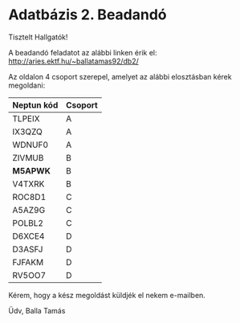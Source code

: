 # Adatbázis 2. Beadandó

Tisztelt Hallgatók!

A beadandó feladatot az alábbi linken érik el: 
http://aries.ektf.hu/~ballatamas92/db2/

Az oldalon 4 csoport szerepel, amelyet az alábbi elosztásban kérek megoldani: 

| Neptun kód | Csoport |
| ---------- | ------- |
| TLPEIX     | A       |
| IX3QZQ     | A       |
| WDNUF0     | A       |
| ZIVMUB     | B       |
| **M5APWK** | B       |
| V4TXRK     | B       |
| ROC8D1     | C       |
| A5AZ9G     | C       |
| POLBL2     | C       |
| D6XCE4     | D       |
| D3ASFJ     | D       |
| FJFAKM     | D       |
| RV5OO7     | D       |



Kérem, hogy a kész megoldást küldjék el nekem e-mailben. 

Üdv, Balla Tamás